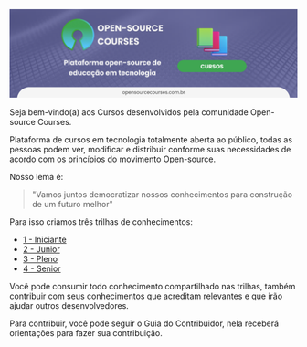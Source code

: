 ![Bem-vindo(a) ao Cursos](https://raw.githubusercontent.com/opensource-courses/.github/main/banners/banner-courses.png)

Seja bem-vindo(a) aos Cursos desenvolvidos pela comunidade Open-source Courses.

Plataforma de cursos em tecnologia totalmente aberta ao público, todas as pessoas podem ver, modificar e distribuir conforme suas necessidades de acordo com os princípios do movimento Open-source.

Nosso lema é:

> "Vamos juntos democratizar nossos conhecimentos para construção de um futuro melhor"

Para isso criamos três trilhas de conhecimentos:

- [1 - Iniciante](./1%20-%20Iniciante/)
- [2 - Junior](./2%20-%20Junior/)
- [3 - Pleno](./3%20-%20Pleno/)
- [4 - Senior](./4%20-%20Senior/)

Você pode consumir todo conhecimento compartilhado nas trilhas, também contribuir com seus conhecimentos que acreditam relevantes e que irão ajudar outros desenvolvedores.

Para contribuir, você pode seguir o Guia do Contribuidor, nela receberá orientações para fazer sua contribuição.
